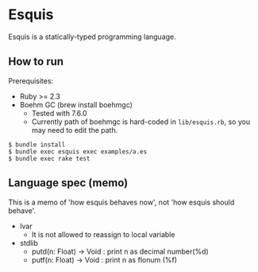 # Esquis

Esquis is a statically-typed programming language.

## How to run

Prerequisites:

- Ruby >= 2.3
- Boehm GC (brew install boehmgc)
  - Tested with 7.6.0
  - Currently path of boehmgc is hard-coded in `lib/esquis.rb`,
    so you may need to edit the path.

```
$ bundle install
$ bundle exec esquis exec examples/a.es
$ bundle exec rake test
```

## Language spec (memo)

This is a memo of 'how esquis behaves now', not 'how esquis should behave'.

- lvar
  - It is not allowed to reassign to local variable
- stdlib
  - putd(n: Float) -> Void : print n as decimal number(%d)
  - putf(n: Float) -> Void : print n as flonum (%f)

